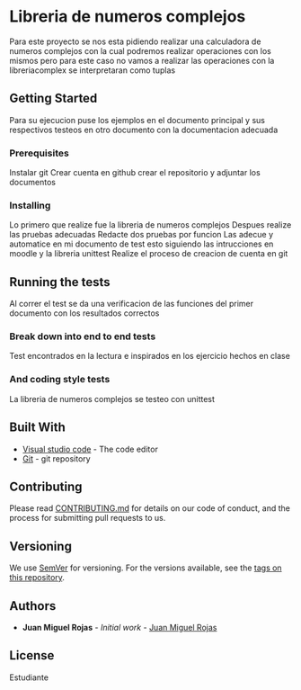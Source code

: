 # Libreria de numeros complejos

Para este proyecto se nos esta pidiendo realizar una calculadora de numeros complejos con la cual podremos realizar operaciones con los mismos pero para este caso no vamos a realizar las operaciones con la libreriacomplex se interpretaran como tuplas

## Getting Started

Para su ejecucion puse los ejemplos en el documento principal y sus respectivos testeos en otro documento con la documentacion adecuada

### Prerequisites

Instalar git 
Crear cuenta en github
crear el repositorio y adjuntar los documentos

### Installing

Lo primero que realize fue la libreria de numeros complejos 
Despues realize las pruebas adecuadas 
Redacte dos pruebas por funcion
Las adecue y automatice en mi documento de test esto siguiendo las intrucciones en moodle y la libreria unittest 
Realize el proceso de creacion de cuenta en git

## Running the tests

Al correr el test se da una verificacion de las funciones del primer documento con los resultados correctos

### Break down into end to end tests

Test encontrados en la lectura e inspirados en los ejercicio hechos en clase

### And coding style tests

La libreria de numeros complejos se testeo con unittest


## Built With

* [Visual studio code]([http://www.dropwizard.io/1.0.2/docs/](https://code.visualstudio.com)) - The code editor 
* [Git]([https://maven.apache.org/](https://git-scm.com/downloads)) - git repository

## Contributing

Please read [CONTRIBUTING.md](https://gist.github.com/PurpleBooth/b24679402957c63ec426) for details on our code of conduct, and the process for submitting pull requests to us.

## Versioning

We use [SemVer](http://semver.org/) for versioning. For the versions available, see the [tags on this repository](https://github.com/your/project/tags). 

## Authors

* **Juan Miguel Rojas** - *Initial work* - [Juan Miguel Rojas]([https://github.com/PurpleBooth](https://github.com/juanmiguelrojas))

## License

Estudiante
